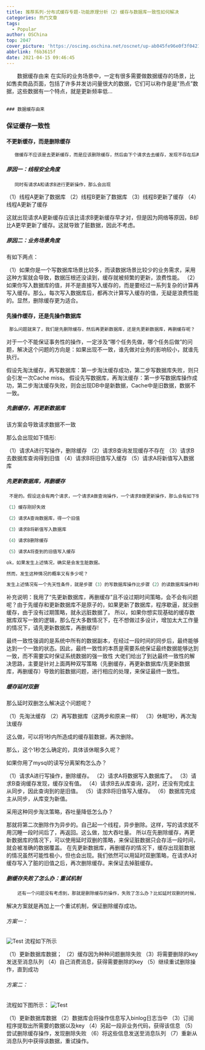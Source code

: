 ```yaml
---
title: 推荐系列-分布式缓存专题-功能原理分析（2）缓存与数据库一致性如何解决
categories: 热门文章
tags:
  - Popular
author: OSChina
top: 2047
cover_picture: 'https://oscimg.oschina.net/oscnet/up-ab045fe96e0f3f0421f5813243ac890a406.png'
abbrlink: f6b3615f
date: 2021-04-15 09:46:45
---
```


&emsp;&emsp;数据缓存由来 在实际的业务场景中，一定有很多需要做数据缓存的场景，比如售卖商品页面，包括了许多并发访问量很大的数据，它们可以称作是是"热点”数据，这些数据有一个特点，就是更新频率低...
<!-- more -->

                                                                                                                                                                                        ### 数据缓存由来 
 
### 保证缓存一致性 
#### 不更新缓存，而是删除缓存 
 
 ```java 
    做缓存不应该是去更新缓存，而是应该删除缓存，然后由下个请求去去缓存，发现不存在后再读取数据库��写入缓存。

  ``` 
  
##### 原因一：线程安全角度 
 
 ```java 
    同时有请求A和请求B进行更新操作，那么会出现

  ``` 
  
 
 （1）线程A更新了数据库 
 （2）线程B更新了数据库 
 （3）线程B更新了缓存 
 （4）线程A更新了缓存 
 
 
这就出现请求A更新缓存应该比请求B更新缓存早才对，但是因为网络等原因，B却比A更早更新了缓存。这就导致了脏数据，因此不考虑。 
##### 原因二：业务场景角度 
有如下两点： 
 
 （1）如果你是一个写数据库场景比较多，而读数据场景比较少的业务需求，采用这种方案就会导致，数据压根还没读到，缓存就被频繁的更新，浪费性能。 
 （2）如果你写入数据库的值，并不是直接写入缓存的，而是要经过一系列复杂的计算再写入缓存。那么，每次写入数据库后，都再次计算写入缓存的值，无疑是浪费性能的。显然，删除缓存更为适合。 
 
 
#### 先操作缓存，还是先操作数据库 
 
 ```java 
  那么问题就来了，我们是先删除缓存，然后再更新数据库，还是先更新数据库，再删缓存呢？

  ``` 
  
对于一个不能保证事务性的操作，一定涉及“哪个任务先做，哪个任务后做”的问题，解决这个问题的方向是：如果出现不一致，谁先做对业务的影响较小，就谁先执行。 
 
 假设先淘汰缓存，再写数据库：第一步淘汰缓存成功，第二步写数据库失败，则只会引发一次Cache miss。 
 假设先写数据库，再淘汰缓存：第一步写数据库操作成功，第二步淘汰缓存失败，则会出现DB中是新数据，Cache中是旧数据，数据不一致。 
 
##### 先删缓存，再更新数据库 
该方案会导致请求数据不一致 
 
那么会出现如下情形: 
 
 （1）请求A进行写操作，删除缓存 
 （2）请求B查询发现缓存不存在 
 （3）请求B去数据库查询得到旧值 
 （4）请求B将旧值写入缓存 
 （5）请求A将新值写入数据库 
 
 
##### 先更新数据库，再删缓存 
 
 ```java 
  不是的。假设这会有两个请求，一个请求A做查询操作，一个请求B做更新操作，那么会有如下情形产生：

（1）缓存刚好失效

（2）请求A查询数据库，得一个旧值

（3）请求B将新值写入数据库

（4）请求B删除缓存

（5）请求A将查到的旧值写入缓存

ok，如果发生上述情况，确实是会发生脏数据。

然而，发生这种情况的概率又有多少呢？

发生上述情况有一个先天性条件，就是步骤（3）的写数据库操作比步骤（2）的读数据库操作耗时更短，才有可能使得步骤（4）先于步骤（5）。可是，大家想想，数据库的读操作的速度远快于写操作的（不然做读写分离干嘛，做读写分离的意义就是因为读操作比较快，耗资源少），因此步骤（3）耗时比步骤（2）更短，这一情形很难出现。


  ``` 
  
 
补充说明：我用了“先更新数据库，再删缓存”且不设过期时间策略，会不会有问题呢？由于先缓存和更新数据库不是原子的，如果更新了数据库，程序歇逼，就没删缓存，由于没有过期策略，就永远脏数据了。 
所以，如果你想实现基础的缓存数据库双写一致的逻辑，那么在大多数情况下，在不想做过多设计，增加太大工作量的情况下，请先更新数据库，再删缓存! 
 
最终一致性强调的是系统中所有的数据副本，在经过一段时间的同步后，最终能够达到一个一致的状态。因此，最终一致性的本质是需要系统保证最终数据能够达到一致，而不需要实时保证系统数据的强一致性 
大佬们给出了到达最终一致性的解决思路，主要是针对上面两种双写策略（先删缓存，再更新数据库/先更新数据库，再删缓存）导致的脏数据问题，进行相应的处理，来保证最终一致性。 
 
##### 缓存延时双删 
 
 
那么延时双删怎么解决这个问题呢？ 
 
 （1）先淘汰缓存 
 （2）再写数据库（这两步和原来一样） 
 （3）休眠1秒，再次淘汰缓存 
 
这么做，可以将1秒内所造成的缓存脏数据，再次删除。 
 
那么，这个1秒怎么确定的，具体该休眠多久呢？ 
 
 
如果你用了mysql的读写分离架构怎么办？ 
 
 
 （1）请求A进行写操作，删除缓存。 
 （2）请求A将数据写入数据库了。 
 （3）请求B查询缓存发现，缓存没有值。 
 （4）请求B去从库查询，这时，还没有完成主从同步，因此查询到的是旧值。 
 （5）请求B将旧值写入缓存。 
 （6）数据库完成主从同步，从库变为新值。 
 
 
采用这种同步淘汰策略，吞吐量降低怎么办？ 
 
 那就将第二次删除作为异步的。自己起一个线程，异步删除。这样，写的请求就不用沉睡一段时间后了，再返回。这么做，加大吞吐量。 
 所以在先删除缓存，再更新数据库的情况下，可以使用延时双删的策略，来保证脏数据只会存活一段时间，就会被准确的数据覆盖。 
 在先更新数据库，再删缓存的情况下，缓存出现脏数据的情况虽然可能性极小，但也会出现。我们依然可以用延时双删策略，在请求A对缓存写入了脏的旧值之后，再次删除缓存。来保证去掉脏缓存。 
 
 
##### 删缓存失败了怎么办：重试机制 
 
 ```java 
     还有一个问题没有考虑到，那就是删除缓存的操作，失败了怎么办？比如延时双删的时候，第二次缓存删除失败了，那不还是没有清除脏数据吗？

  ``` 
  
解决方案就是再加上一个重试机制，保证删除缓存成功。 
###### 方案一： 
![Test](https://oscimg.oschina.net/oscnet/up-ab045fe96e0f3f0421f5813243ac890a406.png  '分布式缓存专题-功能原理分析（2）缓存与数据库一致性如何解决') 流程如下所示 
 
 （1）更新数据库数据； 
 （2）缓存因为种种问题删除失败 
 （3）将需要删除的key发送至消息队列 
 （4）自己消费消息，获得需要删除的key 
 （5）继续重试删除操作，直到成功 
 
 
###### 方案二： 
流程如下图所示： 
![Test](https://oscimg.oschina.net/oscnet/up-ab045fe96e0f3f0421f5813243ac890a406.png  '分布式缓存专题-功能原理分析（2）缓存与数据库一致性如何解决') 
 
 （1）更新数据库数据 
 （2）数据库会将操作信息写入binlog日志当中 
 （3）订阅程序提取出所需要的数据以及key 
 （4）另起一段非业务代码，获得该信息 
 （5）尝试删除缓存操作，发现删除失败 
 （6）将这些信息发送至消息队列 
 （7）重新从消息队列中获得该数据，重试操作。 

                                        